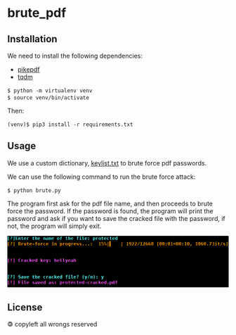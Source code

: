# brute_pdf
## Installation
 We need to install the following dependencies:
  - [pikepdf](https://pikepdf.readthedocs.io/en/latest/)
  - [tqdm](https://tqdm.github.io/)
```shell
$ python -m virtualenv venv
$ source venv/bin/activate
```
 Then:
```shell
(venv)$ pip3 install -r requirements.txt
```
## Usage
 We use a custom dictionary, [keylist.txt](keylist.txt) to brute force pdf passwords.

 We can use the following command to run the brute force attack:
```shell
$ python brute.py
```
The program first ask for the pdf file name, and then proceeds to brute force the password. If the password is found, the program will print the password and ask if you want to save the cracked file with the password, if not, the program will simply exit.

![screen](./img/screen.png)
## License
 🄯 copyleft all wrongs reserved
